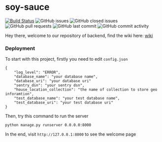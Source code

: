 # soy-sauce

[![Build Status](https://travis-ci.com/new-airbnb/soy-sauce.svg?branch=master)](https://travis-ci.com/new-airbnb/soy-sauce) ![GitHub issues](https://img.shields.io/github/issues/new-airbnb/soy-sauce.svg) ![GitHub closed issues](https://img.shields.io/github/issues-closed-raw/new-airbnb/soy-sauce.svg) ![GitHub pull requests](https://img.shields.io/github/issues-pr/new-airbnb/soy-sauce.svg) ![GitHub last commit](https://img.shields.io/github/last-commit/new-airbnb/soy-sauce.svg) ![GitHub commit activity](https://img.shields.io/github/commit-activity/m/new-airbnb/soy-sauce.svg)

Hey there, welcome to our repository of backend, find the wiki here: [wiki](https://github.com/new-airbnb/wiki)

### Deployment

To start with this project, firstly you need to edit `config.json`

```
{
    "log_level": "ERROR",
    "database_name": "your database name",
    "database_uri": "your database uri" 
    "sentry_dsn": "your sentry dsn",
    "house_location_collection": "the name of collection to store geo inforamtion",
    "test_database_name": "your test database name",
    "test_database_uri": "your test database uri"
}
```

Then, try this command to run the server

```
python manage.py runserver 0.0.0.0:8000
```

In the end, visit ```http://127.0.0.1:8000``` to see the welcome page
